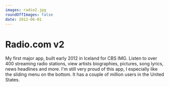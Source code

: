 ```yaml
---
images: radio2.jpg
roundOffImages: false
date: 2012-06-01
---
```


#  Radio.com v2
My first major app, built early 2012 in Iceland for CBS IMG. Listen to over 400 streaming radio stations, view artists biographies, pictures, song lyrics, news headlines and more. I'm still very proud of this app, I especially like the sliding menu on the bottom. It has a couple of million users in the United States.
